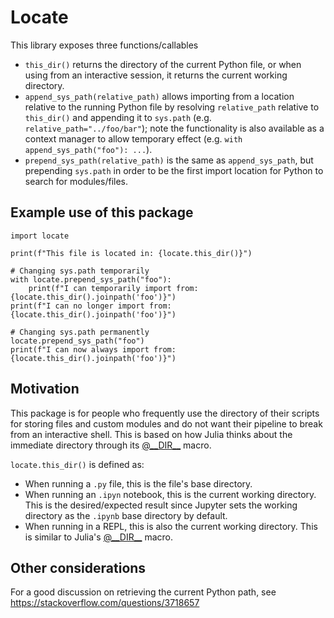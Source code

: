 # Locate

This library exposes three functions/callables
 - `this_dir()` returns the directory of the current Python file, or when using from an interactive session, it returns the current working directory.
 - `append_sys_path(relative_path)` allows importing from a location relative to the running Python file by resolving `relative_path` relative to `this_dir()` and appending it to `sys.path` (e.g. `relative_path="../foo/bar"`); note the functionality is also available as a context manager to allow temporary effect (e.g. `with append_sys_path("foo"): ...`).
 - `prepend_sys_path(relative_path)` is the same as `append_sys_path`, but prepending `sys.path` in order to be the first import location for Python to search for modules/files.
  

## Example use of this package
```
import locate

print(f"This file is located in: {locate.this_dir()}")

# Changing sys.path temporarily
with locate.prepend_sys_path("foo"):
    print(f"I can temporarily import from: {locate.this_dir().joinpath('foo')}")
print(f"I can no longer import from: {locate.this_dir().joinpath('foo')}")

# Changing sys.path permanently
locate.prepend_sys_path("foo")
print(f"I can now always import from: {locate.this_dir().joinpath('foo')}")

```

## Motivation
This package is for people who frequently use the directory of their scripts for storing files and custom modules and do not want their pipeline to break from an interactive shell. This is based on how Julia thinks about the immediate directory through its [@\_\_DIR\_\_](https://docs.julialang.org/en/v1/base/base/#Base.@__DIR__) macro.

`locate.this_dir()` is defined as:

 - When running a `.py` file, this is the file's base directory. 
 - When running an `.ipyn` notebook, this is the current working directory. This is the desired/expected result since Jupyter sets the working directory as the `.ipynb` base directory by default.
 - When running in a REPL, this is also the current working directory. This is similar to Julia's [@\_\_DIR\_\_](https://docs.julialang.org/en/v1/base/base/#Base.@__DIR__) macro.

## Other considerations
For a good discussion on retrieving the current Python path, see https://stackoverflow.com/questions/3718657
